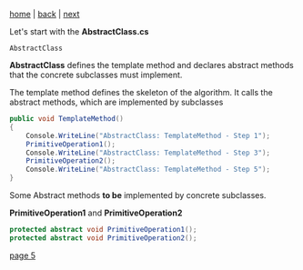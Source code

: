[home](./page01.md) | [back](./page03.md) | [next](./page03.md)

Let's start with the **AbstractClass.cs**

```
AbstractClass
```
**AbstractClass** defines the template method and declares abstract methods  that the concrete subclasses must implement.

The template method defines the skeleton of the algorithm. 
It calls the abstract methods, which are implemented by subclasses
```csharp
public void TemplateMethod()
{
    Console.WriteLine("AbstractClass: TemplateMethod - Step 1");
    PrimitiveOperation1();
    Console.WriteLine("AbstractClass: TemplateMethod - Step 3");
    PrimitiveOperation2();
    Console.WriteLine("AbstractClass: TemplateMethod - Step 5");
}
```

Some Abstract methods **to be** implemented by concrete subclasses.

**PrimitiveOperation1** and **PrimitiveOperation2**
```csharp
protected abstract void PrimitiveOperation1();
protected abstract void PrimitiveOperation2();
```
[page 5](./page05.md)
